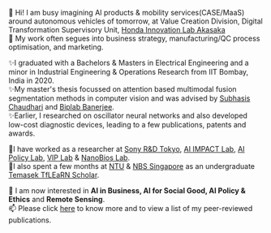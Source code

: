 🌱 Hi! I am busy imagining AI products & mobility services(CASE/MaaS) around autonomous vehicles of tomorrow, at Value Creation Division, Digital Transformation Supervisory Unit, <a href="https://www.hondarandd.jp/point.php?pid=1268&amp;lang=en">Honda Innovation Lab Akasaka</a><br>
🌱 My work often segues into business strategy, manufacturing/QC process optimisation, and marketing.


✨I graduated with a Bachelors &amp; Masters in Electrical Engineering and a minor in Industrial Engineering &amp; Operations Research from IIT Bombay, India in 2020.<br>
✨My master's thesis focussed on attention based multimodal fusion segmentation methods in computer vision and was advised by <a href="https://www.ee.iitb.ac.in/web/people/faculty/home/sc">Subhasis Chaudhari</a> and <a href="https://biplab-banerjee.github.io">Biplab Banerjee</a>.<br>
✨Earlier, I researched on oscillator neural networks and also developed low-cost diagnostic devices, leading to a few publications, patents and awards.

👀I have worked as a researcher at <a href="https://www.sony.co.jp/">Sony R&amp;D Tokyo</a>, <a href="https://biplab-banerjee.github.io/">AI IMPACT Lab</a>, <a href="https://anupamguha.com/"> AI Policy Lab</a>, <a href="https://www.ee.iitb.ac.in/web/people/faculty/home/sc">VIP Lab</a> &amp; <a href="https://www.nanobioslab.com/">NanoBios Lab</a>.<br>
👀I also spent a few months at <a href="https://www.ntu.edu.sg"> NTU</a> &amp; <a href="https://nbs.ntu.edu.sg/Pages/default.aspx"> NBS Singapore</a> as an undergraduate <a href="https://global.ntu.edu.sg/GMP/gemdiscoverer/Special%20Programmes/Pages/TFI--Learn.aspx">Temasek TfLEaRN Scholar</a>.</h4>

💞️ I am now interested in <b>AI in Business, AI for Social Good, AI Policy &amp; Ethics</b> and <b>Remote Sensing</b>.<br>
📫 Please click <a href="https://satyammohla.com/research.html">here</a> to know more and to view a list of my peer-reviewed publications.
